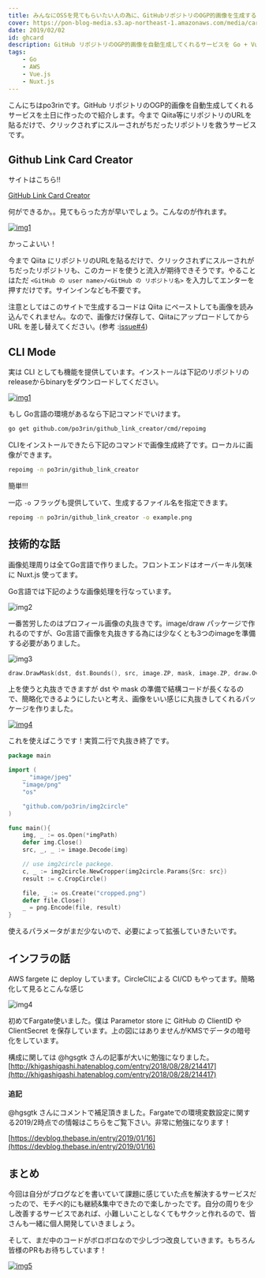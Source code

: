 ```yaml
---
title: みんなにOSSを見てもらいたい人の為に、GitHubリポジトリのOGP的画像を生成するサービスを作った
cover: https://pon-blog-media.s3.ap-northeast-1.amazonaws.com/media/card.jpeg
date: 2019/02/02
id: ghcard
description: GitHub リポジトリのOGP的画像を自動生成してくれるサービスを Go + Vue.js + Fargate で作りました。
tags:
    - Go
    - AWS
    - Vue.js
    - Nuxt.js
---
```


こんにちはpo3rinです。GitHub リポジトリのOGP的画像を自動生成してくれるサービスを土日に作ったので紹介します。今まで Qiita等にリポジトリのURLを貼るだけで、クリックされずにスルーされがちだったリポジトリを救うサービスです。

## Github Link Card Creator

サイトはこちら!!

[GitHub Link Card Creator](https://ghlinkcard.com/)

何ができるか。。見てもらった方が早いでしょう。こんなのが作れます。

[![img1](https://pon-blog-media.s3.ap-northeast-1.amazonaws.com/2019/1549065600/qiita-eac851304cf058c532af-2.png)](https://github.com/po3rin/github_link_creator)

かっこよいい！

今まで Qiita にリポジトリのURLを貼るだけで、クリックされずにスルーされがちだったリポジトリも、このカードを使うと流入が期待できそうです。やることはただ ```<GitHub の user name>/<GitHub の リポジトリ名>``` を入力してエンターを押すだけです。サインインなども不要です。

注意としてはこのサイトで生成するコードは Qiita にペーストしても画像を読み込んでくれません。なので、画像だけ保存して、Qiitaにアップロードしてから URL を差し替えてください。(参考 :[issue#4](https://github.com/po3rin/github_link_creator/issues/4))

## CLI Mode

実は CLI としても機能を提供しています。インストールは下記のリポジトリのreleaseからbinaryをダウンロードしてください。

[![img1](https://pon-blog-media.s3.ap-northeast-1.amazonaws.com/2019/1549065600/qiita-eac851304cf058c532af-3.png)](https://github.com/po3rin/github_link_creator)

もし Go言語の環境があるなら下記コマンドでいけます。

```bash
go get github.com/po3rin/github_link_creator/cmd/repoimg
```

CLIをインストールできたら下記のコマンドで画像生成終了です。ローカルに画像ができます。

```bash
repoimg -n po3rin/github_link_creator
```

簡単!!!

一応 ```-o``` フラッグも提供していて、生成するファイル名を指定できます。

```bash
repoimg -n po3rin/github_link_creator -o example.png
```


## 技術的な話

画像処理周りは全てGo言語で作りました。フロントエンドはオーバーキル気味に Nuxt.js 使ってます。

Go言語では下記のような画像処理を行なっています。

![img2](https://pon-blog-media.s3.ap-northeast-1.amazonaws.com/2019/1549065600/qiita-eac851304cf058c532af-4.png)

一番苦労したのはプロフィール画像の丸抜きです。image/draw パッケージで作れるのですが、Go言語で画像を丸抜きする為には少なくとも3つのimageを準備する必要がありました。

![img3](https://pon-blog-media.s3.ap-northeast-1.amazonaws.com/2019/1549065600/qiita-eac851304cf058c532af-5.png)

```go
draw.DrawMask(dst, dst.Bounds(), src, image.ZP, mask, image.ZP, draw.Over)
```

上を使うと丸抜きできますが dst や mask の準備で結構コードが長くなるので、簡略化できるようにしたいと考え、画像をいい感じに丸抜きしてくれるパッケージを作りました。

[![img4](https://pon-blog-media.s3.ap-northeast-1.amazonaws.com/2019/1549065600/qiita-eac851304cf058c532af-6.png)](https://github.com/po3rin/img2circle)

これを使えばこうです！実質二行で丸抜き終了です。

```go
package main

import (
    _ "image/jpeg"
    "image/png"
    "os"

    "github.com/po3rin/img2circle"
)

func main(){
    img, _ := os.Open(*imgPath)
    defer img.Close()
    src, _, _ := image.Decode(img)

    // use img2circle packege.
    c, _ := img2circle.NewCropper(img2circle.Params{Src: src})
    result := c.CropCircle()

    file, _ := os.Create("cropped.png")
    defer file.Close()
    _ = png.Encode(file, result)
}
```

使えるパラメータがまだ少ないので、必要によって拡張していきたいです。

## インフラの話

AWS fargete に deploy しています。CircleCIによる CI/CD もやってます。簡略化して見るとこんな感じ

![img4](https://pon-blog-media.s3.ap-northeast-1.amazonaws.com/2019/1549065600/qiita-eac851304cf058c532af-7.png)

初めてFargate使いました。僕は Parametor store に GitHub の ClientID や ClientSecret を保存しています。上の図にはありませんがKMSでデータの暗号化をしています。

構成に関しては @hgsgtk さんの記事が大いに勉強になりました。
[http://khigashigashi.hatenablog.com/entry/2018/08/28/214417](http://khigashigashi.hatenablog.com/entry/2018/08/28/214417)

#### 追記
@hgsgtk さんにコメントで補足頂きました。Fargateでの環境変数設定に関する2019/2時点での情報はこちらをご覧下さい。非常に勉強になります！

[https://devblog.thebase.in/entry/2019/01/16](https://devblog.thebase.in/entry/2019/01/16)

## まとめ

今回は自分がブログなどを書いていて課題に感じていた点を解決するサービスだったので、モチベ的にも継続&集中できたので楽しかったです。自分の周りを少し改善するサービスであれば、小難しいことしなくてもサクッと作れるので、皆さんも一緒に個人開発していきましょう。

そして、まだ中のコードがボロボロなので少しづつ改良していきます。もちろん皆様のPRもお待ちしています！

[![img5](https://pon-blog-media.s3.ap-northeast-1.amazonaws.com/2019/1549065600/qiita-eac851304cf058c532af-8.png)](https://github.com/po3rin/github_link_creator)
